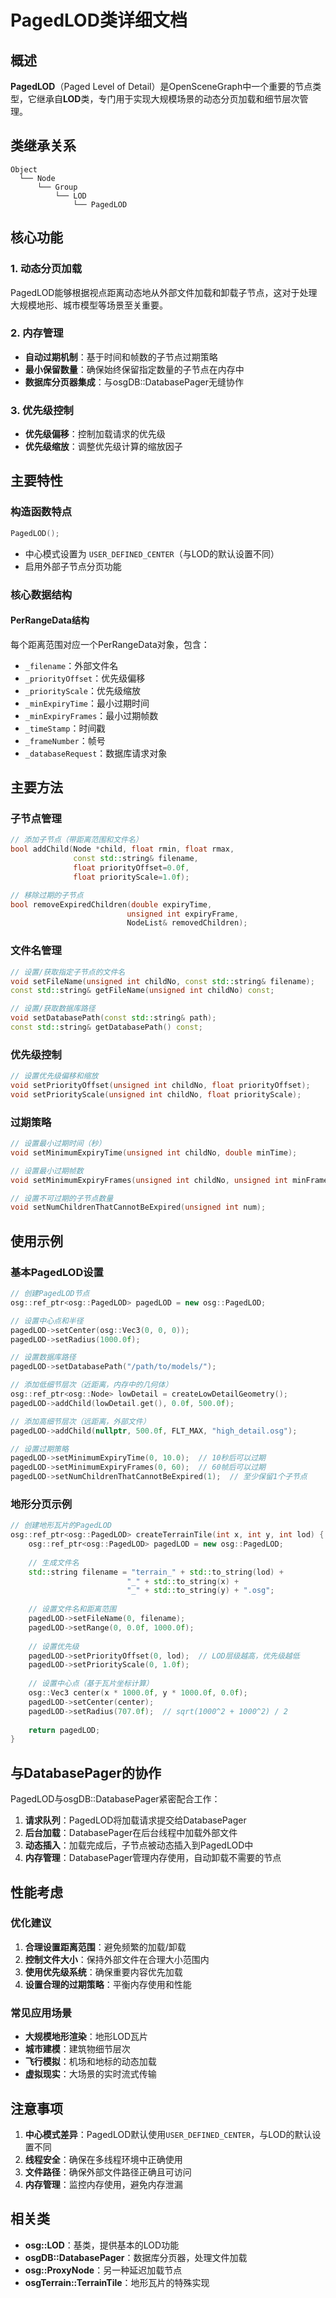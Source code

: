 # PagedLOD类详细文档

## 概述

**PagedLOD**（Paged Level of Detail）是OpenSceneGraph中一个重要的节点类型，它继承自**LOD**类，专门用于实现大规模场景的动态分页加载和细节层次管理。

## 类继承关系

```
Object
  └── Node
      └── Group  
          └── LOD
              └── PagedLOD
```

## 核心功能

### 1. 动态分页加载
PagedLOD能够根据视点距离动态地从外部文件加载和卸载子节点，这对于处理大规模地形、城市模型等场景至关重要。

### 2. 内存管理
- **自动过期机制**：基于时间和帧数的子节点过期策略
- **最小保留数量**：确保始终保留指定数量的子节点在内存中
- **数据库分页器集成**：与osgDB::DatabasePager无缝协作

### 3. 优先级控制
- **优先级偏移**：控制加载请求的优先级
- **优先级缩放**：调整优先级计算的缩放因子

## 主要特性

### 构造函数特点
```cpp
PagedLOD();
```
- 中心模式设置为 `USER_DEFINED_CENTER`（与LOD的默认设置不同）
- 启用外部子节点分页功能

### 核心数据结构

#### PerRangeData结构
每个距离范围对应一个PerRangeData对象，包含：
- `_filename`：外部文件名
- `_priorityOffset`：优先级偏移
- `_priorityScale`：优先级缩放
- `_minExpiryTime`：最小过期时间
- `_minExpiryFrames`：最小过期帧数
- `_timeStamp`：时间戳
- `_frameNumber`：帧号
- `_databaseRequest`：数据库请求对象

## 主要方法

### 子节点管理
```cpp
// 添加子节点（带距离范围和文件名）
bool addChild(Node *child, float rmin, float rmax, 
              const std::string& filename, 
              float priorityOffset=0.0f, 
              float priorityScale=1.0f);

// 移除过期的子节点
bool removeExpiredChildren(double expiryTime, 
                          unsigned int expiryFrame, 
                          NodeList& removedChildren);
```

### 文件名管理
```cpp
// 设置/获取指定子节点的文件名
void setFileName(unsigned int childNo, const std::string& filename);
const std::string& getFileName(unsigned int childNo) const;

// 设置/获取数据库路径
void setDatabasePath(const std::string& path);
const std::string& getDatabasePath() const;
```

### 优先级控制
```cpp
// 设置优先级偏移和缩放
void setPriorityOffset(unsigned int childNo, float priorityOffset);
void setPriorityScale(unsigned int childNo, float priorityScale);
```

### 过期策略
```cpp
// 设置最小过期时间（秒）
void setMinimumExpiryTime(unsigned int childNo, double minTime);

// 设置最小过期帧数
void setMinimumExpiryFrames(unsigned int childNo, unsigned int minFrames);

// 设置不可过期的子节点数量
void setNumChildrenThatCannotBeExpired(unsigned int num);
```

## 使用示例

### 基本PagedLOD设置
```cpp
// 创建PagedLOD节点
osg::ref_ptr<osg::PagedLOD> pagedLOD = new osg::PagedLOD;

// 设置中心点和半径
pagedLOD->setCenter(osg::Vec3(0, 0, 0));
pagedLOD->setRadius(1000.0f);

// 设置数据库路径
pagedLOD->setDatabasePath("/path/to/models/");

// 添加低细节层次（近距离，内存中的几何体）
osg::ref_ptr<osg::Node> lowDetail = createLowDetailGeometry();
pagedLOD->addChild(lowDetail.get(), 0.0f, 500.0f);

// 添加高细节层次（远距离，外部文件）
pagedLOD->addChild(nullptr, 500.0f, FLT_MAX, "high_detail.osg");

// 设置过期策略
pagedLOD->setMinimumExpiryTime(0, 10.0);  // 10秒后可以过期
pagedLOD->setMinimumExpiryFrames(0, 60);  // 60帧后可以过期
pagedLOD->setNumChildrenThatCannotBeExpired(1);  // 至少保留1个子节点
```

### 地形分页示例
```cpp
// 创建地形瓦片的PagedLOD
osg::ref_ptr<osg::PagedLOD> createTerrainTile(int x, int y, int lod) {
    osg::ref_ptr<osg::PagedLOD> pagedLOD = new osg::PagedLOD;
    
    // 生成文件名
    std::string filename = "terrain_" + std::to_string(lod) + 
                          "_" + std::to_string(x) + 
                          "_" + std::to_string(y) + ".osg";
    
    // 设置文件名和距离范围
    pagedLOD->setFileName(0, filename);
    pagedLOD->setRange(0, 0.0f, 1000.0f);
    
    // 设置优先级
    pagedLOD->setPriorityOffset(0, lod);  // LOD层级越高，优先级越低
    pagedLOD->setPriorityScale(0, 1.0f);
    
    // 设置中心点（基于瓦片坐标计算）
    osg::Vec3 center(x * 1000.0f, y * 1000.0f, 0.0f);
    pagedLOD->setCenter(center);
    pagedLOD->setRadius(707.0f);  // sqrt(1000^2 + 1000^2) / 2
    
    return pagedLOD;
}
```

## 与DatabasePager的协作

PagedLOD与osgDB::DatabasePager紧密配合工作：

1. **请求队列**：PagedLOD将加载请求提交给DatabasePager
2. **后台加载**：DatabasePager在后台线程中加载外部文件
3. **动态插入**：加载完成后，子节点被动态插入到PagedLOD中
4. **内存管理**：DatabasePager管理内存使用，自动卸载不需要的节点

## 性能考虑

### 优化建议
1. **合理设置距离范围**：避免频繁的加载/卸载
2. **控制文件大小**：保持外部文件在合理大小范围内
3. **使用优先级系统**：确保重要内容优先加载
4. **设置合理的过期策略**：平衡内存使用和性能

### 常见应用场景
- **大规模地形渲染**：地形LOD瓦片
- **城市建模**：建筑物细节层次
- **飞行模拟**：机场和地标的动态加载
- **虚拟现实**：大场景的实时流式传输

## 注意事项

1. **中心模式差异**：PagedLOD默认使用`USER_DEFINED_CENTER`，与LOD的默认设置不同
2. **线程安全**：确保在多线程环境中正确使用
3. **文件路径**：确保外部文件路径正确且可访问
4. **内存管理**：监控内存使用，避免内存泄漏

## 相关类

- **osg::LOD**：基类，提供基本的LOD功能
- **osgDB::DatabasePager**：数据库分页器，处理文件加载
- **osg::ProxyNode**：另一种延迟加载节点
- **osgTerrain::TerrainTile**：地形瓦片的特殊实现 